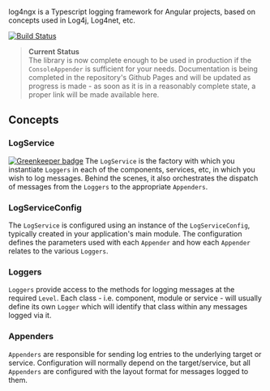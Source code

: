 log4ngx is a Typescript logging framework for Angular projects, based on concepts used in Log4j, Log4net, etc.

[![Build Status](https://travis-ci.org/secondbounce/log4ngx.svg?branch=master)](https://travis-ci.org/secondbounce/log4ngx)

> **Current Status**  
> The library is now complete enough to be used in production if the `ConsoleAppender` is sufficient for your needs.
> Documentation is being completed in the repository's Github Pages and will be updated as progress is made - as soon as it is in a reasonably complete state, a proper link will be made available here.

## Concepts
### LogService

[![Greenkeeper badge](https://badges.greenkeeper.io/secondbounce/log4ngx.svg)](https://greenkeeper.io/)
The `LogService` is the factory with which you instantiate `Loggers` in each of the components, services, etc, in which you wish to log messages.  Behind the scenes, it also orchestrates the dispatch of messages from the `Loggers` to the appropriate `Appenders`.

### LogServiceConfig
The `LogService` is configured using an instance of the `LogServiceConfig`, typically created in your application's main module.  The configuration defines the parameters used with each `Appender` and how each `Appender` relates to the various `Loggers`.

### Loggers
`Loggers` provide access to the methods for logging messages at the required `Level`.  Each class - i.e. component, module or service - will usually define its own `Logger` which will identify that class within any messages logged via it.

### Appenders
`Appenders` are responsible for sending log entries to the underlying target or service.  Configuration will normally depend on the target/service, but all `Appenders` are configured with the layout format for messages logged to them.

